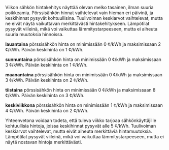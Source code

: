 Viikon sähkön hintakehitys näyttää olevan melko tasainen, ilman suuria poikkeamia. Pörssisähkön hinnat vaihtelevat vain hieman eri päivinä, ja keskihinnat pysyvät kohtuullisina. Tuulivoiman keskiarvot vaihtelevat, mutta ne eivät näytä vaikuttavan merkittävästi hintakehitykseen. Lämpötilat pysyvät viileinä, mikä voi vaikuttaa lämmitystarpeeseen, mutta ei aiheuta suuria muutoksia hinnoissa.

**lauantaina** pörssisähkön hinta on minimissään 0 ¢/kWh ja maksimissaan 2 ¢/kWh. Päivän keskihinta on 1 ¢/kWh.

**sunnuntaina** pörssisähkön hinta on minimissään 0 ¢/kWh ja maksimissaan 3 ¢/kWh. Päivän keskihinta on 1 ¢/kWh.

**maanantaina** pörssisähkön hinta on minimissään 0 ¢/kWh ja maksimissaan 3 ¢/kWh. Päivän keskihinta on 2 ¢/kWh.

**tiistaina** pörssisähkön hinta on minimissään 0 ¢/kWh ja maksimissaan 8 ¢/kWh. Päivän keskihinta on 3 ¢/kWh.

**keskiviikkona** pörssisähkön hinta on minimissään 1 ¢/kWh ja maksimissaan 4 ¢/kWh. Päivän keskihinta on 2 ¢/kWh.

Yhteenvetona voidaan todeta, että tuleva viikko tarjoaa sähkönkäyttäjille kohtuullisia hintoja, joissa keskihinnat pysyvät alle 5 ¢/kWh. Tuulivoiman keskiarvot vaihtelevat, mutta eivät aiheuta merkittäviä hintamuutoksia. Lämpötilat pysyvät viileinä, mikä voi vaikuttaa lämmitystarpeeseen, mutta ei näytä nostavan hintoja merkittävästi.
